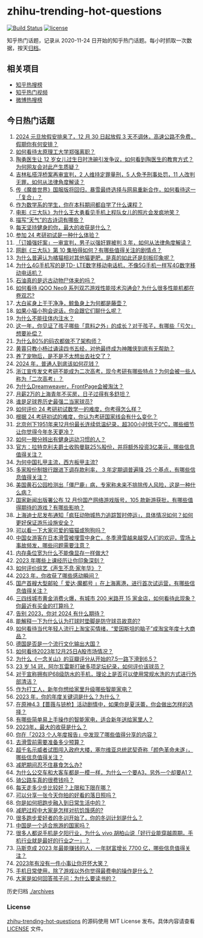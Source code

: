 # zhihu-trending-hot-questions

[![Build Status](https://github.com/justjavac/zhihu-trending-hot-questions/workflows/ci/badge.svg?branch=master)](https://github.com/justjavac/zhihu-trending-hot-questions/actions)
[![license](https://img.shields.io/github/license/justjavac/zhihu-trending-hot-questions)](https://github.com/justjavac/zhihu-trending-hot-questions/blob/master/LICENSE)

知乎热门话题，记录从 2020-11-24
日开始的知乎热门话题。每小时抓取一次数据，按天[归档](./archives)。

## 相关项目

- [知乎热搜榜](https://github.com/justjavac/zhihu-trending-top-search)
- [知乎热门视频](https://github.com/justjavac/zhihu-trending-hot-video)
- [微博热搜榜](https://github.com/justjavac/weibo-trending-hot-search)

## 今日热门话题

<!-- BEGIN -->
<!-- 最后更新时间 Tue Dec 26 2023 06:01:54 GMT+0800 (China Standard Time) -->

1. [2024 元旦放假安排来了，12 月 30 日起放假 3 天不调休，高速公路不免费，假期你有何安排？](https://www.zhihu.com/question/636474716)
1. [如何看待太原理工大学郑强离职？](https://www.zhihu.com/question/636325291)
1. [陶勇医生让 12 岁女儿过生日时洗碗引发争议，如何看到陶医生的教育方式？为何网友会对此产生质疑？](https://www.zhihu.com/question/636539387)
1. [吉林私搭浮桥案再审宣判，2 人维持定罪量刑，5 人免予刑事处罚，11 人改判无罪，如何从法律角度解读？](https://www.zhihu.com/question/636528695)
1. [传《魔兽世界》国服版将回归，暴雪最终选择与网易重新合作，如何看待这一「复合」？](https://www.zhihu.com/question/636559787)
1. [作为数学系的学生，你在本科期间都自学了什么课程？](https://www.zhihu.com/question/603636271)
1. [电影《三大队》为什么王大勇看见手机上程队女儿的照片会发疯地笑？](https://www.zhihu.com/question/635745693)
1. [描写“天气”的古诗词有哪些？](https://www.zhihu.com/question/636534619)
1. [每天坚持健身的你，最大的收获是什么？](https://www.zhihu.com/question/635838450)
1. [参加 24 考研初试是一种什么体验？](https://www.zhihu.com/question/636233432)
1. [「订婚强奸案」一审宣判，男子以强奸罪被判 3 年，如何从法律角度解读？](https://www.zhihu.com/question/636500180)
1. [网剧《三大队》第 10 集拍得如何？有哪些值得关注的剧情点？](https://www.zhihu.com/question/636577778)
1. [为什么普遍认为橘猫相对其他猫更肥，是真的如此还是刻板印象呢？](https://www.zhihu.com/question/280040891)
1. [为什么4G手机写的是TD- LTE数字移动电话机，不像5G手机一样写4G数字移动电话机？](https://www.zhihu.com/question/635234360)
1. [石油真的是远古动物尸体来的吗？](https://www.zhihu.com/question/620169590)
1. [如何看待 iQOO Neo9 系列双芯游戏性能技术沟通会? 为什么很多性能机都在卷双芯?](https://www.zhihu.com/question/636535147)
1. [大白鲨身上干干净净，鲸鱼身上为何都是藤壶？](https://www.zhihu.com/question/630866723)
1. [如果小猫小狗会说话，你会跟它们聊什么呢？](https://www.zhihu.com/question/635330241)
1. [为什么不能往体内注水？](https://www.zhihu.com/question/617558835)
1. [这一年，你见证了孩子哪些「意料之外」的成长？对于孩子，有哪些「亏欠」想要补偿？](https://www.zhihu.com/question/632310610)
1. [为什么80%的码农都做不了架构师？](https://www.zhihu.com/question/628330433)
1. [黄蓉只教小杨过诵读四书五经，对他最终成为神雕侠到底有无帮助？](https://www.zhihu.com/question/635134659)
1. [养了宠物后，是不是不太想出去社交了？](https://www.zhihu.com/question/635342035)
1. [2024 年，普通人到底该如何花钱？](https://www.zhihu.com/question/636522597)
1. [浙江宣传发文考研不能成为二次高考，现今考研有哪些特点？为何会被一些人称为「二次高考」？](https://www.zhihu.com/question/636424307)
1. [为什么Dreamweaver，FrontPage会被淘汰？](https://www.zhihu.com/question/635562058)
1. [月薪2万的上海青年不买房，日子过得有多舒坦？](https://www.zhihu.com/question/632406963)
1. [谁是足球界历史最强二当家球员?](https://www.zhihu.com/question/630025002)
1. [如何评价 24 考研初试数学一的难度，你考得怎么样？](https://www.zhihu.com/question/636409092)
1. [根据 24 考研初试的难度，你认为考研国家线会有什么变化？](https://www.zhihu.com/question/636240618)
1. [北京创下1951年来12月份最长连续低温纪录，超300小时低于0℃，哪些细节让你觉得今年冬天更冷？](https://www.zhihu.com/question/636432667)
1. [如何一眼分辨出有健身运动习惯的人？](https://www.zhihu.com/question/633237461)
1. [官方：拉特克利夫爵士收购曼联25%股份，并将额外投资3亿美元，哪些信息值得关注？](https://www.zhihu.com/question/636496245)
1. [为何中国扎甲主流，西方板甲主流?](https://www.zhihu.com/question/427615761)
1. [多家股份制银行跟进下调存款利率， 3 年定期调普遍降 25 个基点，有哪些信息值得关注？](https://www.zhihu.com/question/636490487)
1. [美国黄石公园检测出「僵尸鹿」病，专家称未来不排除传人风险，这是一种什么病？](https://www.zhihu.com/question/636443675)
1. [国家新闻出版署公布 12 月份国产网络游戏版号，105 款新游获批，有哪些值得期待的游戏？有哪些影响？](https://www.zhihu.com/question/636468669)
1. [上海迪士尼发布通知「疯狂动物城热力追踪暂时停运」，具体情况如何？如何更好保证游乐设施安全？](https://www.zhihu.com/question/636467115)
1. [可以看一下大家可爱的猫猫或狗狗吗？](https://www.zhihu.com/question/464412484)
1. [中国女游客在日本滑雪被埋雪中身亡，冬季滑雪越来越受人们的欢迎，雪场上事故频发，哪些问题需要注意？](https://www.zhihu.com/question/636428544)
1. [内存条位宽为什么不能像显存一样做大?](https://www.zhihu.com/question/633137952)
1. [2023 年哪些上课经历让你印象深刻？](https://www.zhihu.com/question/634884114)
1. [如何评价综艺《声生不息·家年华》？](https://www.zhihu.com/question/632972991)
1. [2023 年，你收获了哪些感动瞬间？](https://www.zhihu.com/question/633945902)
1. [国产首艘大型邮轮「 爱达·魔都号 」在上海离港，进行首次试运营，有哪些信息值得关注？](https://www.zhihu.com/question/636483270)
1. [三四线城市黄金消费火爆，有城市 200 米路开 15 家金店，如何看待此现象？你最近有买金的打算吗？](https://www.zhihu.com/question/636492257)
1. [告别 2023，你对 2024 有什么期待？](https://www.zhihu.com/question/635899485)
1. [能解释一下为什么认为打球时垫脚是防守球员故意的?](https://www.zhihu.com/question/389384587)
1. [如何看待当代年轻人流行上淘宝买情绪，“爱因斯坦的脑子”成淘宝年度十大商品？](https://www.zhihu.com/question/636500148)
1. [德国是否是一个流行文化输出大国？](https://www.zhihu.com/question/20030299)
1. [如何看待2023年12月25日A股市场情况？](https://www.zhihu.com/question/636472918)
1. [为什么《一念关山》的豆瓣评分从开始的7.5一路下滑到6.5？](https://www.zhihu.com/question/636360346)
1. [23 岁 14 冠，阿尔瓦雷斯打破多项足坛纪录，如何评价该球员？](https://www.zhihu.com/question/636247166)
1. [对于宣称拥有IP68级防水的手机，理论上是否可以使用常规水洗的方式进行外部清洁？](https://www.zhihu.com/question/635494747)
1. [作为打工人，新年你想给家里升级哪些智能家电？](https://www.zhihu.com/question/634289181)
1. [2023 年，你的年度关键词是什么？为什么？](https://www.zhihu.com/question/633946644)
1. [在原神4.3【蔷薇与铳枪】活动剧情中，如果你是夏沃蕾，你会做出怎样的选择？](https://www.zhihu.com/question/636458290)
1. [有哪些简单易上手操作的智能家电，适合新年送给家里人？](https://www.zhihu.com/question/634394597)
1. [2023年，最大的收获是什么？](https://www.zhihu.com/question/633895341)
1. [你在「2023 个人年度报告」中发现了哪些值得分享的内容？](https://www.zhihu.com/question/636483073)
1. [去滑雪前需要准备多少预算？](https://www.zhihu.com/question/633706324)
1. [超千名示威者试图闯入政府大楼，塞尔维亚总统武契奇称「颜色革命未遂」，哪些信息值得关注？](https://www.zhihu.com/question/636488092)
1. [减肥期间忍不住暴食怎么办?](https://www.zhihu.com/question/631704624)
1. [为什么公交车和大客车都是一模一样，为什么一个要A3，另外一个却要A1？](https://www.zhihu.com/question/636182102)
1. [骑公路车真的很费钱吗？](https://www.zhihu.com/question/635659705)
1. [每天走多少步比较好？上限和下限在哪？](https://www.zhihu.com/question/634409145)
1. [可以分享一张今天你拍的好看的落日照吗？](https://www.zhihu.com/question/635790666)
1. [你是如何把跑步融入到日常生活中的？](https://www.zhihu.com/question/635928276)
1. [减肥过程中大家是怎样对抗饥饿感的?](https://www.zhihu.com/question/635321810)
1. [很多跑步爱好者的冬训开始了，你的冬训计划是什么？](https://www.zhihu.com/question/634632441)
1. [中国是一个适合旅游的国家吗？](https://www.zhihu.com/question/508065742)
1. [很多人都说手机是夕阳行业，为什么 vivo 胡柏山说「好行业能穿越周期，手机行业就是最好的行业之一」？](https://www.zhihu.com/question/636501325)
1. [马斯克成 2023 年最能赚钱的人，一年财富增长 7700 亿，哪些信息值得关注？](https://www.zhihu.com/question/636408557)
1. [2023年有没有一件小事让你开怀大笑？](https://www.zhihu.com/question/636414478)
1. [手机日常使用，除了游戏以外你觉得最费电的操作是什么？](https://www.zhihu.com/question/631330445)
1. [大家是如何回答孩子问：为什么要读书的？](https://www.zhihu.com/question/636297605)

<!-- END -->

历史归档 [./archives](./archives)

### License

[zhihu-trending-hot-questions](https://github.com/justjavac/zhihu-trending-hot-questions)
的源码使用 MIT License 发布。具体内容请查看 [LICENSE](./LICENSE) 文件。
